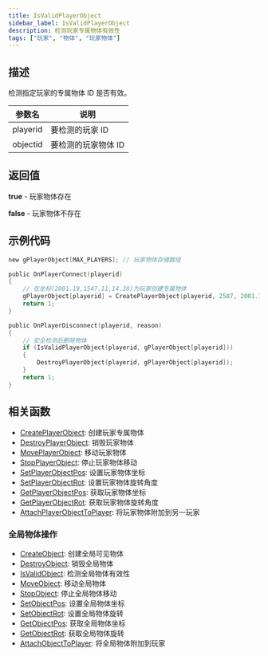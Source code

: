 ```yaml
---
title: IsValidPlayerObject
sidebar_label: IsValidPlayerObject
description: 检测玩家专属物体有效性
tags: ["玩家", "物体", "玩家物体"]
---
```


## 描述

检测指定玩家的专属物体 ID 是否有效。

| 参数名   | 说明                |
| -------- | ------------------- |
| playerid | 要检测的玩家 ID     |
| objectid | 要检测的玩家物体 ID |

## 返回值

**true** - 玩家物体存在

**false** - 玩家物体不存在

## 示例代码

```c
new gPlayerObject[MAX_PLAYERS]; // 玩家物体存储数组

public OnPlayerConnect(playerid)
{
    // 在坐标(2001.19,1547.11,14.28)为玩家创建专属物体
    gPlayerObject[playerid] = CreatePlayerObject(playerid, 2587, 2001.195679, 1547.113892, 14.283400, 0.0, 0.0, 96.0);
    return 1;
}

public OnPlayerDisconnect(playerid, reason)
{
	// 安全检测后删除物体
	if (IsValidPlayerObject(playerid, gPlayerObject[playerid]))
	{
		DestroyPlayerObject(playerid, gPlayerObject[playerid]);
	}
    return 1;
}
```

## 相关函数

- [CreatePlayerObject](CreatePlayerObject): 创建玩家专属物体
- [DestroyPlayerObject](DestroyPlayerObject): 销毁玩家物体
- [MovePlayerObject](MovePlayerObject): 移动玩家物体
- [StopPlayerObject](StopPlayerObject): 停止玩家物体移动
- [SetPlayerObjectPos](SetPlayerObjectPos): 设置玩家物体坐标
- [SetPlayerObjectRot](SetPlayerObjectRot): 设置玩家物体旋转角度
- [GetPlayerObjectPos](GetPlayerObjectPos): 获取玩家物体坐标
- [GetPlayerObjectRot](GetPlayerObjectRot): 获取玩家物体旋转角度
- [AttachPlayerObjectToPlayer](AttachPlayerObjectToPlayer): 将玩家物体附加到另一玩家

### 全局物体操作

- [CreateObject](CreateObject): 创建全局可见物体
- [DestroyObject](DestroyObject): 销毁全局物体
- [IsValidObject](IsValidObject): 检测全局物体有效性
- [MoveObject](MoveObject): 移动全局物体
- [StopObject](StopObject): 停止全局物体移动
- [SetObjectPos](SetObjectPos): 设置全局物体坐标
- [SetObjectRot](SetObjectRot): 设置全局物体旋转
- [GetObjectPos](GetObjectPos): 获取全局物体坐标
- [GetObjectRot](GetObjectRot): 获取全局物体旋转
- [AttachObjectToPlayer](AttachObjectToPlayer): 将全局物体附加到玩家
